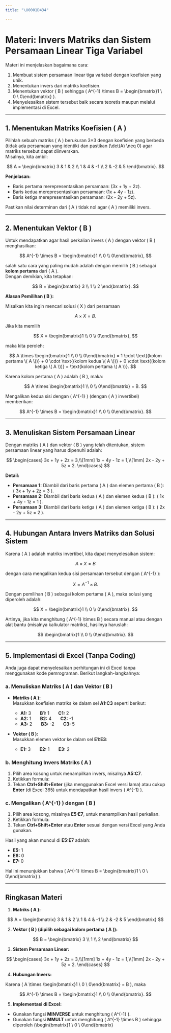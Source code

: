 ```yaml
---
title: "\U0001D434"

---
```


# Materi: Invers Matriks dan Sistem Persamaan Linear Tiga Variabel

Materi ini menjelaskan bagaimana cara:
1. Membuat sistem persamaan linear tiga variabel dengan koefisien yang unik.
2. Menentukan invers dari matriks koefisien.
3. Menentukan vektor \( B \) sehingga \( A^{-1} \times B = \begin{bmatrix}1 \\ 0 \\ 0\end{bmatrix} \).
4. Menyelesaikan sistem tersebut baik secara teoretis maupun melalui implementasi di Excel.

---

## 1. Menentukan Matriks Koefisien \( A \)

Pilihlah sebuah matriks \( A \) berukuran 3×3 dengan koefisien yang berbeda (tidak ada persamaan yang identik) dan pastikan \(\det(A) \neq 0\) agar matriks tersebut dapat diinverskan.  
Misalnya, kita ambil:

$$
A =
\begin{bmatrix}
3 & 1 & 2 \\
1 & 4 & -1 \\
2 & -2 & 5
\end{bmatrix}.
$$

**Penjelasan:**
- Baris pertama merepresentasikan persamaan: \(3x + 1y + 2z\).
- Baris kedua merepresentasikan persamaan: \(1x + 4y - 1z\).
- Baris ketiga merepresentasikan persamaan: \(2x - 2y + 5z\).

Pastikan nilai determinan dari \( A \) tidak nol agar \( A \) memiliki invers.

---

## 2. Menentukan Vektor \( B \)

Untuk mendapatkan agar hasil perkalian invers \( A \) dengan vektor \( B \) menghasilkan:

$$
A^{-1} \times B = \begin{bmatrix}1 \\ 0 \\ 0\end{bmatrix},
$$

salah satu cara yang paling mudah adalah dengan memilih \( B \) sebagai **kolom pertama** dari \( A \).  
Dengan demikian, kita tetapkan:

$$
B =
\begin{bmatrix}
3 \\
1 \\
2
\end{bmatrix}.
$$

**Alasan Pemilihan \( B \):**

Misalkan kita ingin mencari solusi \( X \) dari persamaan

$$
A \times X = B.
$$

Jika kita memilih

$$
X = \begin{bmatrix}1 \\ 0 \\ 0\end{bmatrix},
$$

maka kita peroleh:

$$
A \times \begin{bmatrix}1 \\ 0 \\ 0\end{bmatrix} = 1 \cdot \text{(kolom pertama \( A \))} + 0 \cdot \text{(kolom kedua \( A \))} + 0 \cdot \text{(kolom ketiga \( A \))} = \text{kolom pertama \( A \)}.
$$

Karena kolom pertama \( A \) adalah \( B \), maka:
  
$$
A \times \begin{bmatrix}1 \\ 0 \\ 0\end{bmatrix} = B.
$$

Mengalikan kedua sisi dengan \( A^{-1} \) (dengan \( A \) invertibel) memberikan:

$$
A^{-1} \times B = \begin{bmatrix}1 \\ 0 \\ 0\end{bmatrix}.
$$

---

## 3. Menuliskan Sistem Persamaan Linear

Dengan matriks \( A \) dan vektor \( B \) yang telah ditentukan, sistem persamaan linear yang harus dipenuhi adalah:

$$
\begin{cases}
3x + 1y + 2z = 3,\\[1mm]
1x + 4y - 1z = 1,\\[1mm]
2x - 2y + 5z = 2.
\end{cases}
$$

**Detail:**
- **Persamaan 1:** Diambil dari baris pertama \( A \) dan elemen pertama \( B \): \( 3x + 1y + 2z = 3 \).
- **Persamaan 2:** Diambil dari baris kedua \( A \) dan elemen kedua \( B \): \( 1x + 4y - 1z = 1 \).
- **Persamaan 3:** Diambil dari baris ketiga \( A \) dan elemen ketiga \( B \): \( 2x - 2y + 5z = 2 \).

---

## 4. Hubungan Antara Invers Matriks dan Solusi Sistem

Karena \( A \) adalah matriks invertibel, kita dapat menyelesaikan sistem:

$$
A \times X = B
$$

dengan cara mengalikan kedua sisi persamaan tersebut dengan \( A^{-1} \):

$$
X = A^{-1} \times B.
$$

Dengan pemilihan \( B \) sebagai kolom pertama \( A \), maka solusi yang diperoleh adalah:

$$
X = \begin{bmatrix}1 \\ 0 \\ 0\end{bmatrix}.
$$

Artinya, jika kita menghitung \( A^{-1} \times B \) secara manual atau dengan alat bantu (misalnya kalkulator matriks), hasilnya haruslah:

$$
\begin{bmatrix}1 \\ 0 \\ 0\end{bmatrix}.
$$

---

## 5. Implementasi di Excel (Tanpa Coding)

Anda juga dapat menyelesaikan perhitungan ini di Excel tanpa menggunakan kode pemrograman. Berikut langkah-langkahnya:

### a. Menuliskan Matriks \( A \) dan Vektor \( B \)
- **Matriks \( A \):**  
  Masukkan koefisien matriks ke dalam sel **A1:C3** seperti berikut:
  - **A1:** 3  **B1:** 1  **C1:** 2  
  - **A2:** 1  **B2:** 4  **C2:** -1  
  - **A3:** 2  **B3:** -2  **C3:** 5

- **Vektor \( B \):**  
  Masukkan elemen vektor ke dalam sel **E1:E3**:
  - **E1:** 3  **E2:** 1  **E3:** 2

### b. Menghitung Invers Matriks \( A \)
1. Pilih area kosong untuk menampilkan invers, misalnya **A5:C7**.
2. Ketikkan formula:
3. Tekan **Ctrl+Shift+Enter** (jika menggunakan Excel versi lama) atau cukup **Enter** (di Excel 365) untuk mendapatkan hasil invers \( A^{-1} \).

### c. Mengalikan \( A^{-1} \) dengan \( B \)
1. Pilih area kosong, misalnya **E5:E7**, untuk menampilkan hasil perkalian.
2. Ketikkan formula:
3. Tekan **Ctrl+Shift+Enter** atau **Enter** sesuai dengan versi Excel yang Anda gunakan.

Hasil yang akan muncul di **E5:E7** adalah:
- **E5:** 1  
- **E6:** 0  
- **E7:** 0

Hal ini menunjukkan bahwa \( A^{-1} \times B = \begin{bmatrix}1 \\ 0 \\ 0\end{bmatrix} \).

---

## Ringkasan Materi

1. **Matriks \( A \):**

$$
A =
\begin{bmatrix}
3 & 1 & 2 \\
1 & 4 & -1 \\
2 & -2 & 5
\end{bmatrix}
$$

2. **Vektor \( B \) (dipilih sebagai kolom pertama \( A \)):**

$$
B =
\begin{bmatrix}
3 \\
1 \\
2
\end{bmatrix}
$$

3. **Sistem Persamaan Linear:**

$$
\begin{cases}
3x + 1y + 2z = 3,\\[1mm]
1x + 4y - 1z = 1,\\[1mm]
2x - 2y + 5z = 2.
\end{cases}
$$

4. **Hubungan Invers:**

Karena \( A \times \begin{bmatrix}1 \\ 0 \\ 0\end{bmatrix} = B \), maka

$$
A^{-1} \times B = \begin{bmatrix}1 \\ 0 \\ 0\end{bmatrix}.
$$

5. **Implementasi di Excel:**
- Gunakan fungsi **MINVERSE** untuk menghitung \( A^{-1} \).
- Gunakan fungsi **MMULT** untuk menghitung \( A^{-1} \times B \) sehingga diperoleh \(\begin{bmatrix}1 \\ 0 \\ 0\end{bmatrix}

